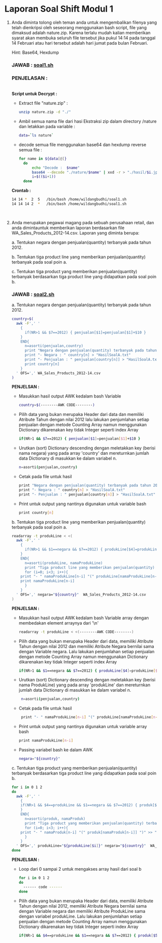 # Laporan Soal Shift Modul 1

1. Anda diminta tolong oleh teman anda untuk mengembalikan filenya yang telah dienkripsi oleh seseorang menggunakan bash script, file yang dimaksud adalah nature.zip. Karena terlalu mudah kalian memberikan syarat akan membuka seluruh file tersebut jika pukul 14:14 pada tanggal 14 Februari atau hari tersebut adalah hari jumat pada bulan Februari.

    Hint: Base64, Hexdump

    ### JAWAB : [soal1.sh](/soal1.sh)
    
    ### PENJELASAN :
    <br> **Script untuk Decrypt :**
    - Extract file "nature.zip" :
      ```sh
      unzip nature.zip -d "./"
      ```
    - Ambil semua nama file dari hasi Ekstraksi zip dalam directory /nature dan letakkan pada variable :
      ```sh
      data=`ls nature`
      ```
    - decode semua file menggunakan base64 dan hexdump reverse semua file :
      ```sh
      for name in ${data[@]}
        do
            echo "Decode :  $name"
            base64 --decode "./nature/$name" | xxd -r > "./hasil/$i.jpeg"
            i=$(($i+1))
        done
      ```
    **Crontab :** 
    ```sh
    14 14 *  2  5   /bin/bash /home/wildangbudhi/soal1.sh
    14 14 14 2  *   /bin/bash /home/wildangbudhi/soal1.sh
    ```
    <br>
2. Anda merupakan pegawai magang pada sebuah perusahaan retail, dan anda dimintauntuk memberikan laporan berdasarkan file WA_Sales_Products_2012-14.csv. Laporan yang diminta berupa:

    a. Tentukan negara dengan penjualan(quantity) terbanyak pada tahun 2012.
    
    b. Tentukan tiga product line yang memberikan penjualan(quantity) terbanyak pada soal poin a.
    
    c. Tentukan tiga product yang memberikan penjualan(quantity) terbanyak berdasarkan tiga product line yang didapatkan pada soal poin b.

    ### JAWAB : [soal2.sh](/soal2.sh)
    a. Tentukan negara dengan penjualan(quantity) terbanyak pada tahun 2012.
    ```sh
    country=$( 
      awk -F',' '
        {
          if(NR>1 && $7==2012) { penjualan[$1]=penjualan[$1]+$10 }
        }
        END{
          n=asorti(penjualan,country)
          print "Negara dengan penjualan(quantity) terbanyak pada tahun 2012 :" > "HasilSoalA.txt"
          print "- Negara : " country[n] > "HasilSoalA.txt"
          print "- Penjualan : " penjualan[country[n]] > "HasilSoalA.txt"
          print country[n]
        }
      ' OFS=',' WA_Sales_Products_2012-14.csv 
    ) 
    ```
    **PENJELSAN :**
	- Masukkan hasil output AWK kedalam bash Variable
		```sh
		country=$(--------AWK CODE--------)
		```
    - Pilih data yang bukan merupaka Header dari data dan memiliki Atribute Tahun dengan nilai 2012 lalu lakukan penjumlahan setiap penjualan dengan metode Counting Array namun menggunakan Dictionary dikarenakan key tidak Integer seperti index Array
		```sh
		if(NR>1 && $7==2012) { penjualan[$1]=penjualan[$1]+$10 }
		```
	- Urutkan (sort) Dictionary descending dengan meletakkan key (berisi nama negara) yang pada array 'country' dan mereturnkan jumlah data Dictionary di masukkan ke dalam variabel n. 
		```sh
		n=asorti(penjualan,country)
		```
	- Cetak pada file untuk hasil
		```sh
		print "Negara dengan penjualan(quantity) terbanyak pada tahun 2012 :" > "HasilSoalA.txt"
		print "- Negara : " country[n] > "HasilSoalA.txt"
		print "- Penjualan : " penjualan[country[n]] > "HasilSoalA.txt"
	    ```
	- Print untuk output yang nantinya digunakan untuk variable bash
		```sh
		print country[n]
		```
    b. Tentukan tiga product line yang memberikan penjualan(quantity) terbanyak pada soal poin a.
    ```sh
    readarray -t produkLine < <(
	  awk -F',' '
	    {
	      if(NR>1 && $1==negara && $7==2012) { produkLine[$4]=produkLine[$4]+$10 }
	    }
	    END{
	      n=asorti(produkLine, namaProdukLine)
	      print "Tiga product line yang memberikan penjualan(quantity) terbanyak pada negara " negara " : " > "HasilSoalB.txt"
	      for (i=0; i<3; i++){
		print "- " namaProdukLine[n-i] "(" produkLine[namaProdukLine[n-i]] ")" > "HasilSoalB.txt"
		print namaProdukLine[n-i]
	      }
	    }
	  ' OFS=',' negara="${country}"  WA_Sales_Products_2012-14.csv
	)
    ```
    **PENJELSAN :**
	- Masukkan hasil output AWK kedalam bash Variable array dengan membedakan element arraynya dari '\n'
		```sh
		readarray -t produkLine < <(--------AWK CODE--------)
		```
   	- Pilih data yang bukan merupaka Header dari data, memiliki Atribute Tahun dengan nilai 2012 dan memiliki Atribute Negara bernilai sama dengan Variable negara. Lalu lakukan penjumlahan setiap penjualan dengan metode Counting Array namun menggunakan Dictionary dikarenakan key tidak Integer seperti index Array
		```sh
		if(NR>1 && $1==negara && $7==2012) { produkLine[$4]=produkLine[$4]+$10 }
		```
	- Urutkan (sort) Dictionary descending dengan meletakkan key (berisi nama ProdukLine) yang pada array 'produkLine' dan mereturnkan jumlah data Dictionary di masukkan ke dalam variabel n.
		```sh
		 n=asorti(penjualan,country)
		```
	- Cetak pada file untuk hasil
		```sh
		 print "- " namaProdukLine[n-i] "(" produkLine[namaProdukLine[n-i]] ")" > "HasilSoalB.txt"
		```
	- Print untuk output yang nantinya digunakan untuk variable array bash
		```sh
		print namaProdukLine[n-i]
		```
	- Passing variabel bash ke dalam AWK
		```sh
		negara="${country}"
		```
    c. Tentukan tiga product yang memberikan penjualan(quantity) terbanyak berdasarkan tiga product line yang didapatkan pada soal poin b.
    ```sh
    for i in 0 1 2
	do
	  awk -F',' '
	    {
		if(NR>1 && $4==produkLine && $1==negara && $7==2012) { produk[$5]=produk[$5]+$10 }
	    }
	    END{
	      n=asorti(produk, namaProduk)
	      print "Tiga product yang memberikan penjualan(quantity) terbanyak berdasarkan tiga product line yang didapatkan pada Produk Line " produkLine " : " >> "HasilSoalC.txt"
	      for (i=0; i<3; i++){
		print "- " namaProduk[n-i] "(" produk[namaProduk[n-i]] ")" >> "HasilSoalC.txt"
	      }
	    }
	  ' OFS=',' produkLine="${produkLine[$i]}" negara="${country}"  WA_Sales_Products_2012-14.csv
	done
    ```
    **PENJELSAN :**
	- Loop dari 0 sampai 2 untuk mengakses array hasil dari soal b
		```sh
		for i in 0 1 2
		do
		  ------ code ------
		done
		```
	- Pilih data yang bukan merupaka Header dari data, memiliki Atribute Tahun dengan nilai 2012, memiliki Atribute Negara bernilai sama dengan Variable negara dan memiliki Atribute ProdukLine sama dengan variabel produkLine. Lalu lakukan penjumlahan setiap penjualan dengan metode Counting Array namun menggunakan Dictionary dikarenakan key tidak Integer seperti index Array
		```sh
		if(NR>1 && $4==produkLine && $1==negara && $7==2012) { produk[$5]=produk[$5]+$10 }
		```
   	
